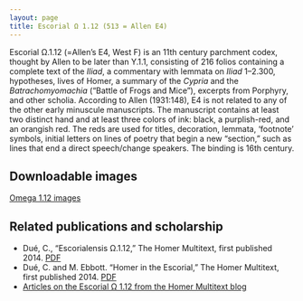 ```yaml
---
layout: page
title: Escorial Ω 1.12 (513 = Allen E4)
---
```


Escorial Ω.1.12 (=Allen’s E4, West F) is an 11th century parchment codex, thought by Allen to be later than Υ.1.1, consisting of 216 folios containing a complete text of the *Iliad*, a commentary with lemmata on *Iliad* 1–2.300, hypotheses, lives of Homer, a summary of the *Cypria* and the *Batrachomyomachia* (“Battle of Frogs and Mice”), excerpts from Porphyry, and other scholia. According to Allen (1931:148), E4 is not related to any of the other early minuscule manuscripts. The manuscript contains at least two distinct hand and at least three colors of ink: black, a purplish-red, and an orangish red. The reds are used for titles, decoration, lemmata, ‘footnote’ symbols, initial letters on lines of poetry that begin a new “section,” such as lines that end a direct speech/change speakers. The binding is 16th century.

## Downloadable images

[Omega 1.12 images](http://www.homermultitext.org/hmt-image-archive/omega-1-12)



## Related publications and scholarship

- Dué, C., “Escorialensis Ω.1.12,” The Homer Multitext, first published 2014. [PDF](http://www.homermultitext.org/Pubs/Omega_1_12_introduction_2014.pdf)
-  Dué, C. and M. Ebbott. “Homer in the Escorial,” The Homer Multitext, first published 2014. [PDF](http://www.homermultitext.org/Pubs/Due-Ebbott_Homer-in-the-Escorial.pdf)
- [Articles on the Escorial Ω 1.12 from the Homer Multitext blog](http://www.homermultitext.org/tag-e4/)
